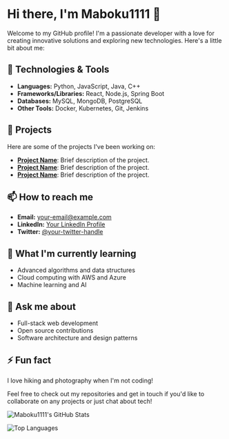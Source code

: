 # Hi there, I'm Maboku1111 👋

Welcome to my GitHub profile! I'm a passionate developer with a love for creating innovative solutions and exploring new technologies. Here's a little bit about me:

## 🔧 Technologies & Tools
- **Languages:** Python, JavaScript, Java, C++
- **Frameworks/Libraries:** React, Node.js, Spring Boot
- **Databases:** MySQL, MongoDB, PostgreSQL
- **Other Tools:** Docker, Kubernetes, Git, Jenkins

## 🚀 Projects
Here are some of the projects I've been working on:

- **[Project Name](link-to-project)**: Brief description of the project.
- **[Project Name](link-to-project)**: Brief description of the project.
- **[Project Name](link-to-project)**: Brief description of the project.

## 📫 How to reach me
- **Email:** [your-email@example.com](mailto:your-email@example.com)
- **LinkedIn:** [Your LinkedIn Profile](https://www.linkedin.com/in/your-profile)
- **Twitter:** [@your-twitter-handle](https://twitter.com/your-twitter-handle)

## 🌱 What I'm currently learning
- Advanced algorithms and data structures
- Cloud computing with AWS and Azure
- Machine learning and AI

## 💬 Ask me about
- Full-stack web development
- Open source contributions
- Software architecture and design patterns

## ⚡ Fun fact
I love hiking and photography when I'm not coding!

Feel free to check out my repositories and get in touch if you'd like to collaborate on any projects or just chat about tech!

![Maboku1111's GitHub Stats](https://github-readme-stats.vercel.app/api?username=Maboku1111&show_icons=true&theme=radical)

![Top Languages](https://github-readme-stats.vercel.app/api/top-langs/?username=Maboku1111&layout=compact&theme=radical)


<!--
**Maboku1111/Maboku1111** is a ✨ _special_ ✨ repository because its `README.md` (this file) appears on your GitHub profile.

Here are some ideas to get you started:

- 🔭 I’m currently working on ...
- 🌱 I’m currently learning ...
- 👯 I’m looking to collaborate on ...
- 🤔 I’m looking for help with ...
- 💬 Ask me about ...
- 📫 How to reach me: ...
- 😄 Pronouns: ...
- ⚡ Fun fact: ...
-->
